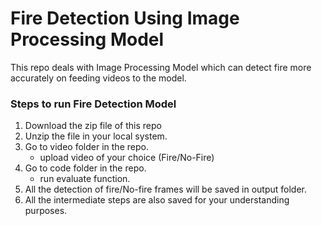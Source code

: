 # Fire Detection Using Image Processing Model
This repo deals with Image Processing Model which can detect fire more accurately on feeding videos to the model.

### Steps to run Fire Detection Model

1. Download the zip file of this repo
1. Unzip the file in your local system.
1. Go to video folder in the repo.
   * upload video of your choice (Fire/No-Fire) 
1. Go to code folder in the repo.
    * run evaluate function.
1. All the detection of fire/No-fire frames will be saved in output folder.
1. All the intermediate steps are also saved for your understanding purposes.





